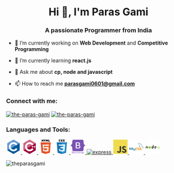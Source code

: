 <h1 align="center">Hi 👋, I'm Paras Gami</h1>
<h3 align="center">A passionate Programmer from India</h3>

- 🔭 I’m currently working on **Web Development** and **Competitive Programming**

- 🌱 I’m currently learning **react.js**

- 💬 Ask me about **cp, node and javascript**

- 📫 How to reach me **parasgami0601@gmail.com**

<h3 align="left">Connect with me:</h3>
<p align="left">
<a href="https://twitter.com/gami_paras?lang=en" target="blank"><img align="center" src="https://raw.githubusercontent.com/rahuldkjain/github-profile-readme-generator/master/src/images/icons/Social/twitter.svg" alt="the-paras-gami" height="30" width="40" /></a>
<a href="https://www.linkedin.com/in/paras-gami-54719b1b8?lipi=urn%3Ali%3Apage%3Ad_flagship3_profile_view_base_contact_details%3BGwRDOzHFTLWIgp3pFOqTig%3D%3D" target="blank"><img align="center" src="https://raw.githubusercontent.com/rahuldkjain/github-profile-readme-generator/master/src/images/icons/Social/linked-in-alt.svg" alt="the-paras-gami" height="30" width="40" /></a>
</p>

<h3 align="left">Languages and Tools:</h3>
<p align="left">
  <a href="https://www.cprogramming.com/" target="_blank">  <img src="https://raw.githubusercontent.com/devicons/devicon/master/icons/c/c-original.svg" alt="c" width="40" height="40"/> </a> 
  <a href="https://www.w3schools.com/cpp/" target="_blank"> <img src="https://raw.githubusercontent.com/devicons/devicon/master/icons/cplusplus/cplusplus-original.svg" alt="cplusplus" width="40" height="40"/> </a> 
   <a href="https://www.w3.org/html/" target="_blank"> <img src="https://raw.githubusercontent.com/devicons/devicon/master/icons/html5/html5-original-wordmark.svg" alt="html5" width="40" height="40"/> </a> 
  <a href="https://www.w3schools.com/css/" target="_blank"><img src="https://raw.githubusercontent.com/devicons/devicon/master/icons/css3/css3-original-wordmark.svg" alt="css3" width="40" height="40"/> </a> 
   <a href="https://getbootstrap.com" target="_blank"> <img src="https://raw.githubusercontent.com/devicons/devicon/master/icons/bootstrap/bootstrap-plain-wordmark.svg" alt="bootstrap" width="40" height="40"/> </a>
  <a href="https://expressjs.com" target="_blank"><img src="https://www.edureka.co/blog/wp-content/uploads/2019/07/express-logo.png" alt="express" width="40" height="40"/> </a>
 <a href="https://developer.mozilla.org/en-US/docs/Web/JavaScript" target="_blank"> <img src="https://raw.githubusercontent.com/devicons/devicon/master/icons/javascript/javascript-original.svg" alt="javascript" width="40" height="40"/> </a>   
  <a href="https://www.mysql.com/" target="_blank"> <img src="https://raw.githubusercontent.com/devicons/devicon/master/icons/mysql/mysql-original-wordmark.svg" alt="mysql" width="40" height="40"/> </a>
  <a href="https://nodejs.org" target="_blank"> <img src="https://raw.githubusercontent.com/devicons/devicon/master/icons/nodejs/nodejs-original-wordmark.svg" alt="nodejs" width="40" height="40"/> </a> 
  <!--<a href="https://postman.com" target="_blank"> <img src="https://www.vectorlogo.zone/logos/getpostman/getpostman-icon.svg" alt="postman" width="40" height="40"/>  </a> -->
</p>

<p><img align="left" src="https://github-readme-stats.vercel.app/api/top-langs?username=theparasgami&theme=dark&show_icons=true&locale=en&layout=compact" alt="theparasgami" /></p>

<!--
<p>&nbsp;<img align="center" src="https://github-readme-stats.vercel.app/api?username=theparasgami&theme=dark&show_icons=true&locale=en" alt="theparasgami" /></p>
<img src="https://activity-graph.herokuapp.com/graph?username=theparasgami&theme=react-dark&bg_color=00000000&color=037bfc&line=037bfc&point=00000000&area=true&hide_border=true"> <br> -->
